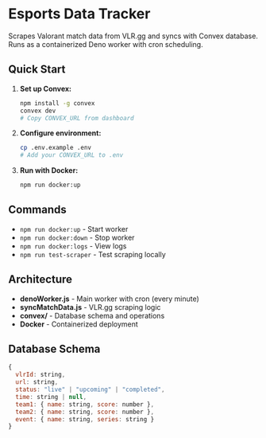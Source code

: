 # Esports Data Tracker

Scrapes Valorant match data from VLR.gg and syncs with Convex database. Runs as a containerized Deno worker with cron scheduling.

## Quick Start

1. **Set up Convex:**
   ```bash
   npm install -g convex
   convex dev
   # Copy CONVEX_URL from dashboard
   ```

2. **Configure environment:**
   ```bash
   cp .env.example .env
   # Add your CONVEX_URL to .env
   ```

3. **Run with Docker:**
   ```bash
   npm run docker:up
   ```

## Commands

- `npm run docker:up` - Start worker
- `npm run docker:down` - Stop worker  
- `npm run docker:logs` - View logs
- `npm run test-scraper` - Test scraping locally

## Architecture

- **denoWorker.js** - Main worker with cron (every minute)
- **syncMatchData.js** - VLR.gg scraping logic
- **convex/** - Database schema and operations
- **Docker** - Containerized deployment

## Database Schema

```javascript
{
  vlrId: string,
  url: string,
  status: "live" | "upcoming" | "completed",
  time: string | null,
  team1: { name: string, score: number },
  team2: { name: string, score: number },
  event: { name: string, series: string }
}
```